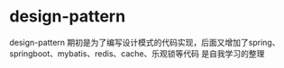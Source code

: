 # design-pattern
design-pattern 
期初是为了编写设计模式的代码实现，后面又增加了spring、springboot、mybatis、redis、cache、乐观锁等代码
是自我学习的整理
